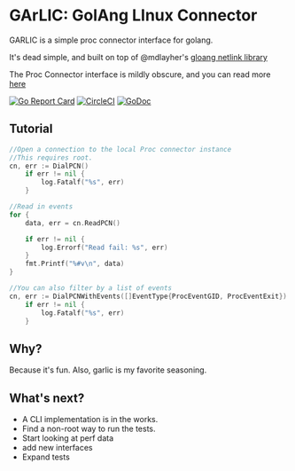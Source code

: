 # GArLIC: GolAng LInux Connector

GARLIC is a simple proc connector interface for golang.

It's dead simple, and built on top of @mdlayher's [gloang netlink library](https://github.com/mdlayher/netlink)

The Proc Connector interface is mildly obscure, and you can read more [here](http://netsplit.com/the-proc-connector-and-socket-filters)

[![Go Report Card](https://goreportcard.com/badge/github.com/fearful-symmetry/garlic)](https://goreportcard.com/report/github.com/fearful-symmetry/garlic)
[![CircleCI](https://circleci.com/gh/fearful-symmetry/garlic.svg?style=svg)](https://circleci.com/gh/fearful-symmetry/garlic)
[![GoDoc](https://godoc.org/github.com/fearful-symmetry/garlic?status.svg)](https://godoc.org/github.com/fearful-symmetry/garlic)
## Tutorial

```go
//Open a connection to the local Proc connector instance
//This requires root.
cn, err := DialPCN()
	if err != nil {
		log.Fatalf("%s", err)
	}

//Read in events
for {
    data, err = cn.ReadPCN()

	if err != nil {
		log.Errorf("Read fail: %s", err)
    }
	fmt.Printf("%#v\n", data)
}

//You can also filter by a list of events
cn, err := DialPCNWithEvents([]EventType{ProcEventGID, ProcEventExit})
	if err != nil {
		log.Fatalf("%s", err)
	}

```

## Why?

Because it's fun. Also, garlic is my favorite seasoning.

## What's next?

- A CLI implementation is in the works.
- Find a non-root way to run the tests.
- Start looking at perf data
- add new interfaces
- Expand tests
